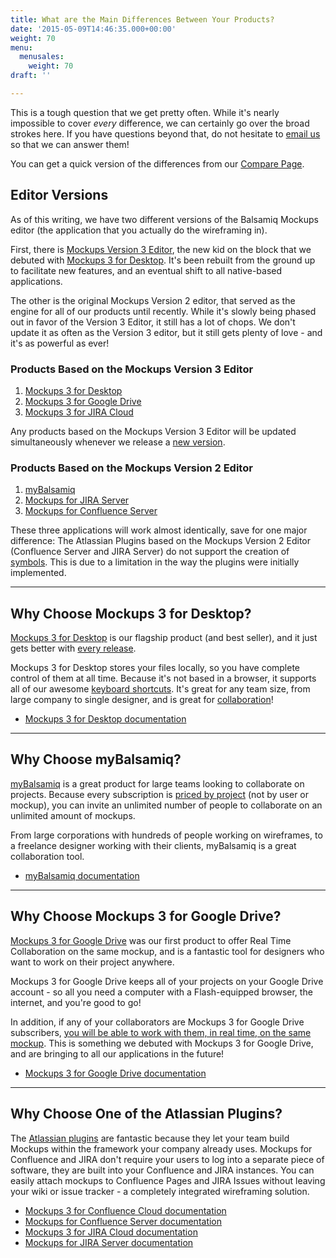 ```yaml
---
title: What are the Main Differences Between Your Products?
date: '2015-05-09T14:46:35.000+00:00'
weight: 70
menu:
  menusales:
    weight: 70
draft: ''

---
```


This is a tough question that we get pretty often. While it's nearly impossible to cover *every* difference, we can certainly go over the broad strokes here. If you have questions beyond that, do not hesitate to [email us](mailto:support@balsamiq.com) so that we can answer them!

You can get a quick version of the differences from our [Compare Page](https://balsamiq.com/products/compare/).

## Editor Versions

As of this writing, we have two different versions of the Balsamiq Mockups editor (the application that you actually do the wireframing in).

First, there is [Mockups Version 3 Editor](https://docs.balsamiq.com/desktop/intro/), the new kid on the block that we debuted with [Mockups 3 for Desktop](https://docs.balsamiq.com/desktop/). It's been rebuilt from the ground up to facilitate new features, and an eventual shift to all native-based applications.

The other is the original Mockups Version 2 editor, that served as the engine for all of our products until recently. While it's slowly being phased out in favor of the Version 3 Editor, it still has a lot of chops. We don't update it as often as the Version 3 editor, but it still gets plenty of love - and it's as powerful as ever!

### Products Based on the Mockups Version 3 Editor

1. [Mockups 3 for Desktop](https://docs.balsamiq.com/desktop/)
2. [Mockups 3 for Google Drive](https://docs.balsamiq.com/google-drive/user-guide/)
3. [Mockups 3 for JIRA Cloud](https://docs.balsamiq.com/jira/user-guide-cloud/)

Any products based on the Mockups Version 3 Editor will be updated simultaneously whenever we release a [new version](http://blogs.balsamiq.com/product/).

### Products Based on the Mockups Version 2 Editor

1. [myBalsamiq](https://docs.balsamiq.com/mybalsamiq/)
2. [Mockups for JIRA Server](https://docs.balsamiq.com/jira/user-guide/)
3. [Mockups for Confluence Server](https://docs.balsamiq.com/confluence/user-guide/)

These three applications will work almost identically, save for one major difference: The Atlassian Plugins based on the Mockups Version 2 Editor (Confluence Server and JIRA Server) do not support the creation of [symbols](https://docs.balsamiq.com/mybalsamiq/symbols/). This is due to a limitation in the way the plugins were initially implemented.

---

## Why Choose Mockups 3 for Desktop?

[Mockups 3 for Desktop](https://balsamiq.com/products/mockups/) is our flagship product (and best seller), and it just gets better with [every release](http://blogs.balsamiq.com/product/).

Mockups 3 for Desktop stores your files locally, so you have complete control of them at all time. Because it's not based in a browser, it supports all of our awesome [keyboard shortcuts](https://docs.balsamiq.com/desktop/shortcuts/). It's great for any team size, from large company to single designer, and is great for [collaboration](https://support.balsamiq.com/desktop/sharing/)!

* [Mockups 3 for Desktop documentation](https://docs.balsamiq.com/desktop/)

---

## Why Choose myBalsamiq?

[myBalsamiq](https://www.mybalsamiq.com/signup) is a great product for large teams looking to collaborate on projects. Because every subscription is [priced by project](https://balsamiq.com/buy/#myb) (not by user or mockup), you can invite an unlimited number of people to collaborate on an unlimited amount of mockups.

From large corporations with hundreds of people working on wireframes, to a freelance designer working with their clients, myBalsamiq is a great collaboration tool.

* [myBalsamiq documentation](https://docs.balsamiq.com/mybalsamiq/)

---

## Why Choose Mockups 3 for Google Drive?

[Mockups 3 for Google Drive](https://chrome.google.com/webstore/detail/balsamiq-mockups-projects/iedapplgopkgngalkbailjoikghljkki) was our first product to offer Real Time Collaboration on the same mockup, and is a fantastic tool for designers who want to work on their project anywhere.

Mockups 3 for Google Drive keeps all of your projects on your Google Drive account - so all you need a computer with a Flash-equipped browser, the internet, and you're good to go!

In addition, if any of your collaborators are Mockups 3 for Google Drive subscribers, [you will be able to work with them, in real time, on the same mockup](https://docs.balsamiq.com/google-drive/user-guide/#collaborating-with-other-users-in-real-time). This is something we debuted with Mockups 3 for Google Drive, and are bringing to all our applications in the future!

* [Mockups 3 for Google Drive documentation](https://docs.balsamiq.com/google-drive/user-guide/)

---

## Why Choose One of the Atlassian Plugins?

The [Atlassian plugins](https://balsamiq.com/products/mockups/plugins/) are fantastic because they let your team build Mockups within the framework your company already uses. Mockups for Confluence and JIRA don't require your users to log into a separate piece of software, they are built into your Confluence and JIRA instances. You can easily attach mockups to Confluence Pages and JIRA Issues without leaving your wiki or issue tracker - a completely integrated wireframing solution.

* [Mockups 3 for Confluence Cloud documentation](https://docs.balsamiq.com/confluence/user-guide-cloud/)
* [Mockups for Confluence Server documentation](https://docs.balsamiq.com/confluence/user-guide/)
* [Mockups 3 for JIRA Cloud documentation](https://docs.balsamiq.com/jira/user-guide-cloud/)
* [Mockups for JIRA Server documentation](https://docs.balsamiq.com/jira/user-guide/)
